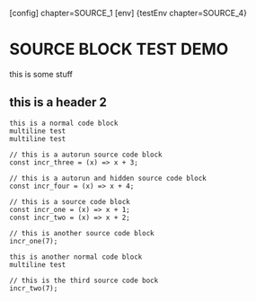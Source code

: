 [config] chapter=SOURCE_1
[env] {testEnv chapter=SOURCE_4}

# SOURCE BLOCK TEST DEMO
this is some stuff

## this is a header 2

```
this is a normal code block
multiline test
multiline test
```

```source-autorun
// this is a autorun source code block
const incr_three = (x) => x + 3;
```

```source-autorun-hidden
// this is a autorun and hidden source code block
const incr_four = (x) => x + 4;
```

```source
// this is a source code block
const incr_one = (x) => x + 1;
const incr_two = (x) => x + 2;
```

```source
// this is another source code block
incr_one(7);
```

```
this is another normal code block
multiline test
```

```source
// this is the third source code bock
incr_two(7);
```
